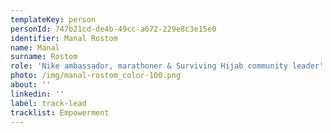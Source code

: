 ```yaml
---
templateKey: person
personId: 747b21cd-de4b-49cc-a672-229e8c3e15e0
identifier: Manal Rostom
name: Manal
surname: Rostom
role: 'Nike ambassador, marathoner & Surviving Hijab community leader'
photo: /img/manal-rostom_color-100.png
about: ''
linkedin: ''
label: track-lead
tracklist: Empowerment
---
```

